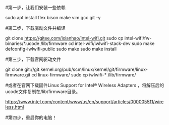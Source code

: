 #第一步，让我们安装一些依赖

sudo apt install flex bison make vim gcc git -y

#第二步，下载驱动文件并编译

git clone https://gitee.com/ixianhao/intel-wifi.git
sudo cp intel-wifi/fw-binaries/*.ucode /lib/firmware
cd intel-wifi/iwlwifi-stack-dev
sudo make defconfig-iwlwifi-public
sudo make
sudo make install

#第三步，下载官网驱动文件

git clone git://git.kernel.org/pub/scm/linux/kernel/git/firmware/linux-firmware.git
cd linux-firmware/
sudo cp iwlwifi-* /lib/firmware/

#或者在官网下载固件Linux Support for Intel® Wireless Adapters ，将解压后的ucode文件复制在/lib/firmware目录。

https://www.intel.com/content/www/us/en/support/articles/000005511/wireless.html

#第四步，重启你的电脑！
